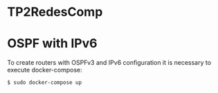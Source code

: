 # TP2RedesComp
# OSPF with IPv6
To create routers with OSPFv3 and IPv6 configuration it is necessary to execute docker-compose:

```
$ sudo docker-compose up
```




